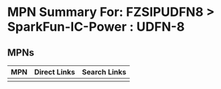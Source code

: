 



# MPN Summary For: FZSIPUDFN8 > SparkFun-IC-Power : UDFN-8

## MPNs
  

|MPN|Direct Links|Search Links|
| :--- | :--- | :--- |
||||
